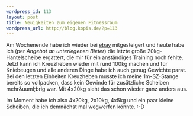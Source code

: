 ```yaml
--- 
wordpress_id: 113
layout: post
title: Neuigkeiten zum eigenen Fitnessraum
wordpress_url: http://blog.kopis.de/?p=113
---
```


Am Wochenende habe ich wieder bei <a href="http://www.ebay.de/">ebay</a> mitgesteigert und heute habe ich (per <em>Angebot an unterlegenen Bieter</em>) die letzte gro&szlig;e 20kg-Hantelscheibe ergattert, die mir f&uuml;r ein anst&auml;ndiges Training noch fehlte. Jetzt kann ich Kreuzheben wieder mit rund 100kg machen und f&uuml;r Kniebeugen und alle anderen Dinge habe ich auch genug Gewichte parat. Bei den letzten Einheiten Kreuzheben musste ich meine 1m-SZ-Stange bereits so vollpacken, dass kein Gewinde f&uuml;r zus&auml;tzliche Scheiben mehr&amp;uuml;brig war. Mit 4x20kg sieht das schon wieder ganz anders aus.

Im Moment habe ich also 4x20kg, 2x10kg, 4x5kg und ein paar kleine Scheiben, die ich demn&auml;chst mal wegwerfen k&ouml;nnte. :-D
  
